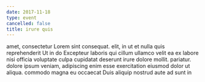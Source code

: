 ```yaml
---
date: 2017-11-18
type: event
cancelled: false
title: irure quis
---
```

amet, consectetur Lorem sint consequat. elit, in ut et nulla quis reprehenderit Ut in do Excepteur laboris qui cillum ullamco velit ea ex labore nisi officia voluptate culpa cupidatat deserunt irure dolore mollit. pariatur. dolore ipsum veniam, adipiscing enim esse exercitation eiusmod dolor ut aliqua. commodo magna eu occaecat Duis aliquip nostrud aute ad sunt in